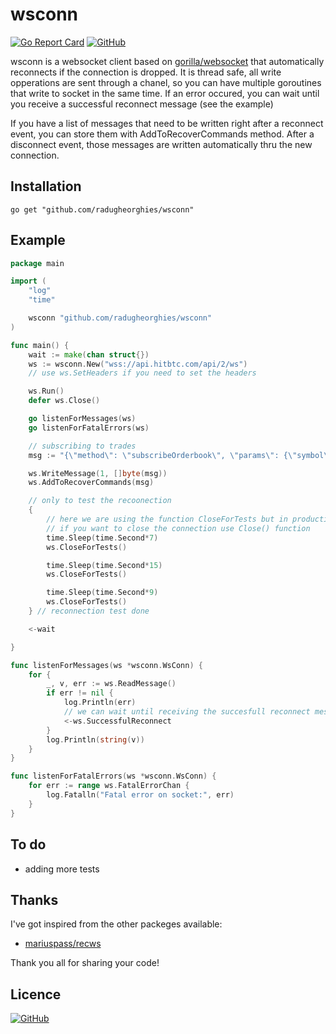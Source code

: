 # wsconn

[![Go Report Card](https://goreportcard.com/badge/github.com/radugheorghies/wsconn)](https://goreportcard.com/report/github.com/radugheorghies/wsconn)
[![GitHub](https://img.shields.io/github/license/radugheorghies/wsconn.svg)](https://github.com/radugheorghies/wsconn/blob/master/LICENCE)

wsconn is a websocket client based on [gorilla/websocket](https://github.com/gorilla/websocket) that automatically reconnects if the connection is dropped. It is thread safe, all write opperations are sent through a chanel, so you can have multiple goroutines that write to socket in the same time. If an error occured, you can wait until you receive a successful reconnect message (see the example)

If you have a list of messages that need to be written right after a reconnect event, you can store them with AddToRecoverCommands method. After a disconnect event, those messages are written automatically thru the new connection.

## Installation

    go get "github.com/radugheorghies/wsconn"

## Example

```go
package main

import (
	"log"
	"time"

	wsconn "github.com/radugheorghies/wsconn"
)

func main() {
	wait := make(chan struct{})
	ws := wsconn.New("wss://api.hitbtc.com/api/2/ws")
	// use ws.SetHeaders if you need to set the headers

	ws.Run()
	defer ws.Close()

	go listenForMessages(ws)
	go listenForFatalErrors(ws)

	// subscribing to trades
	msg := "{\"method\": \"subscribeOrderbook\", \"params\": {\"symbol\": \"LTCETH\"},\"id\": 123}"

	ws.WriteMessage(1, []byte(msg))
	ws.AddToRecoverCommands(msg)

	// only to test the recoonection
	{
		// here we are using the function CloseForTests but in production,
		// if you want to close the connection use Close() function
		time.Sleep(time.Second*7)
		ws.CloseForTests()

		time.Sleep(time.Second*15)
		ws.CloseForTests()

		time.Sleep(time.Second*9)
		ws.CloseForTests()
	} // reconnection test done

	<-wait

}

func listenForMessages(ws *wsconn.WsConn) {
	for {
		_, v, err := ws.ReadMessage()
		if err != nil {
			log.Println(err)
			// we can wait until receiving the succesfull reconnect message
			<-ws.SuccessfulReconnect
		}
		log.Println(string(v))
	}
}

func listenForFatalErrors(ws *wsconn.WsConn) {
	for err := range ws.FatalErrorChan {
		log.Fatalln("Fatal error on socket:", err)
	}
}
```

## To do

* adding more tests

## Thanks

I've got inspired from the other packeges available:

* [mariuspass/recws](https://github.com/mariuspass/recws)

Thank you all for sharing your code!

## Licence

[![GitHub](https://img.shields.io/github/license/radugheorghies/wsconn.svg)](https://github.com/radugheorghies/wsconn/blob/master/LICENCE)